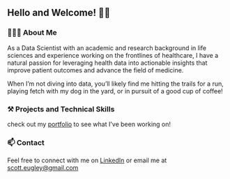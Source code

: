 ## Hello and Welcome! 👋🏼

### 👨🏻‍💻 About Me
As a Data Scientist with an academic and research background in life sciences and experience working on the frontlines of healthcare, I have a natural passion for leveraging health data into actionable insights that improve patient outcomes and advance the field of medicine. 


When I’m not diving into data, you’ll likely find me hitting the trails for a run, playing fetch with my dog in the yard, or in pursuit of a good cup of coffee!  

### ⚒️ Projects and Technical Skills
check out my [portfolio](https://seugley.github.io/portfolio/) to see what I've been working on!

### 📫 Contact
Feel free to connect with me on [LinkedIn](https://www.linkedin.com/in/scott-eugley-510651264) or email me at scott.eugley@gmail.com
